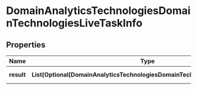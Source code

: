 # DomainAnalyticsTechnologiesDomainTechnologiesLiveTaskInfo


## Properties

| Name | Type | Description | Notes |
|------------ | ------------- | ------------- | -------------|
**result** | **List[Optional[DomainAnalyticsTechnologiesDomainTechnologiesLiveResultInfo]]** | array of results |[optional]|